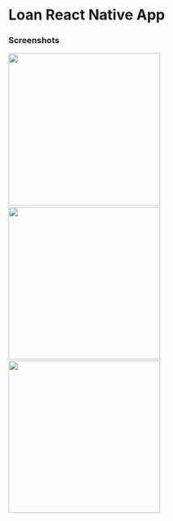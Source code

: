 # Loan React Native App

### Screenshots
<img src="https://github.com/EstivenPad/react-native-prestamos/assets/54590857/3b0c4483-c23d-4523-ac96-f4de13511763" width="300" heigth="800">
&nbsp;
<img src="https://github.com/EstivenPad/react-native-prestamos/assets/54590857/3497897e-a2e1-446b-b406-2064ad214938" width="300" heigth="800">
&nbsp;
<img src="https://github.com/EstivenPad/react-native-prestamos/assets/54590857/ef4989b8-f554-4927-8019-699137f31a93" width="300" heigth="800">
